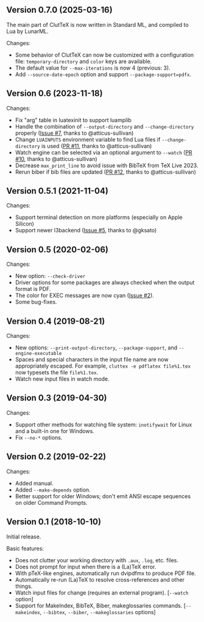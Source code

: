 Version 0.7.0 (2025-03-16)
-----

The main part of ClutTeX is now written in Standard ML, and compiled to Lua by LunarML.

Changes:

* Some behavior of ClutTeX can now be customized with a configuration file: `temporary-directory` and `color` keys are available.
* The default value for `--max-iterations` is now 4 (previous: 3).
* Add `--source-date-epoch` option and support `--package-support=pdfx`.

Version 0.6 (2023-11-18)
-----

Changes:

* Fix "arg" table in luatexinit to support luamplib
* Handle the combination of `--output-directory` and `--change-directory` properly ([Issue #7](https://github.com/minoki/cluttex/issues/7), thanks to @atticus-sullivan)
* Change `LUAINPUTS` environment variable to find Lua files if `--change-directory` is used ([PR #11](https://github.com/minoki/cluttex/pull/11), thanks to @atticus-sullivan)
* Watch engine can be selected via an optional argument to `--watch` ([PR #10](https://github.com/minoki/cluttex/pull/10), thanks to @atticus-sullivan)
* Decrease `max_print_line` to avoid issue with BibTeX from TeX Live 2023.
* Rerun biber if bib files are updated ([PR #12](https://github.com/minoki/cluttex/pull/12), thanks to @atticus-sullivan)

Version 0.5.1 (2021-11-04)
-----

Changes:

* Support terminal detection on more platforms (especially on Apple Silicon)
* Support newer l3backend ([Issue #5](https://github.com/minoki/cluttex/issues/5), thanks to @gksato)

Version 0.5 (2020-02-06)
-----

Changes:

* New option: `--check-driver`
* Driver options for some packages are always checked when the output format is PDF.
* The color for EXEC messages are now cyan ([Issue #2](https://github.com/minoki/cluttex/issues/2)).
* Some bug-fixes.

Version 0.4 (2019-08-21)
-----

Changes:

* New options: `--print-output-directory`, `--package-support`, and `--engine-executable`
* Spaces and special characters in the input file name are now appropriately escaped.  For example, `cluttex -e pdflatex file%1.tex` now typesets the file `file%1.tex`.
* Watch new input files in watch mode.

Version 0.3 (2019-04-30)
-----

Changes:

* Support other methods for watching file system: `inotifywait` for Linux and a built-in one for Windows.
* Fix `--no-*` options.

Version 0.2 (2019-02-22)
-----

Changes:

* Added manual.
* Added `--make-depends` option.
* Better support for older Windows; don't emit ANSI escape sequences on older Command Prompts.

Version 0.1 (2018-10-10)
-----

Initial release.

Basic features:

* Does not clutter your working directory with `.aux`, `.log`, etc. files.
* Does not prompt for input when there is a (La)TeX error.
* With pTeX-like engines, automatically run dvipdfmx to produce PDF file.
* Automatically re-run (La)TeX to resolve cross-references and other things.
* Watch input files for change (requires an external program). [`--watch` option]
* Support for MakeIndex, BibTeX, Biber, makeglossaries commands. [`--makeindex`, `--bibtex`, `--biber`, `--makeglossaries` options]
